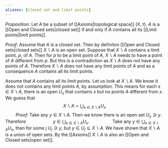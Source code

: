 ```yaml
---
aliases: [closed set and limit points]
---
```


*Proposition:* Let $A$ be a subset of [[Axioms|topological space]] $(X,\tau)$. $A$ is a [[Open and Closed sets|closed set]] if and only if $A$ contains all its [[Limit points|limit points]].

*Proof:*  Assume that $A$ is a closed set. Then by definiton [[Open and Closed sets|closed sets]] $X\backslash A$ is an open set. Suppose that $X\backslash A$ contains a limit point, $p$, of  $A$. Then for $p$ to be a limit point of $A$, $X\backslash A$ needs to have a point of $A$ different from $p$. But this is a contradiction as $X\backslash A$ does not have any points of $A$. Therefore $X\backslash A$ does not have any limit points of $A$ and as a consequence $A$ contains all its limit points.

Assume that $A$ contains all its limit points. Let us look at $X\backslash A$. We know it does not contains any limit points $A$, by assumption. This means for each $x\in X\backslash A$, there is an open $U_x$ that contains $x$ but no points $A$ different from $x$. We guess that 
$$
X\backslash A=\bigcup_{x\in X\backslash A} U_x
$$
$\quad\quad$*Proof*: Take any $y\in X\backslash A$. Then we know there is an open set $U_y\ni y$. Therefore $\quad\quad\quad\quad\quad y\in\bigcup_{x\in X\backslash A}U_x$.
$\quad\quad\quad\quad$ Take any $y\in\bigcup_{x\in X\backslash A}U_x$, then for some $j$ $U_j\ni y$, but $y\in U_j\subseteq X\backslash A$.
We have shown that $X\backslash A$ is a union of open sets. By the [[Axioms]] $X\backslash A$ is also an [[Open and Closed sets|open set]].

